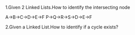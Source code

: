 1.Given 2 Linked Lists.How to identify the intersecting node

A->B->C->D->E->F
P->Q->R->S->D->E->F

2.Given a Linked List.How to identify if a cycle exists?